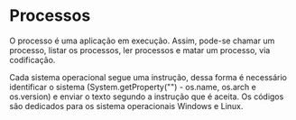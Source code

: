 # Processos

O processo é uma aplicação em execução. Assim, pode-se chamar um processo, listar os processos, ler processos e matar um processo, via codificação. 

Cada sistema operacional segue uma instrução, dessa forma é necessário identificar o sistema (System.getProperty("") - os.name, os.arch e os.version) e enviar o texto segundo a instrução que é aceita. Os códigos são dedicados para os sistema operacionais Windows e Linux.

